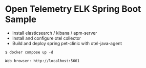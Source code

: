 # Open Telemetry ELK Spring Boot Sample

- Install elasticsearch / kibana / apm-server
- Install and configure otel collector
- Build and deploy spring pet-clinic with otel-java-agent

```
$ docker compose up -d

Web browser: http://localhost:5601

```
